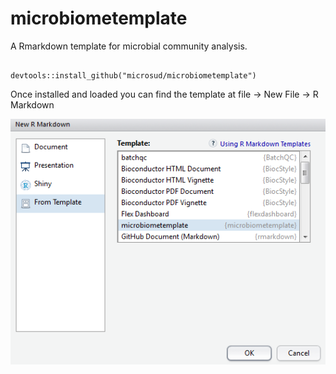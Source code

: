 # microbiometemplate
A Rmarkdown template for microbial community analysis.

```

devtools::install_github("microsud/microbiometemplate")

```

Once installed and loaded you can find the template at file -> New File -> R Markdown  

![](https://github.com/microsud/microbiometemplate/blob/master/inst/templateRmarkdown.PNG)
